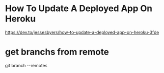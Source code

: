 # How To Update A Deployed App On Heroku

https://dev.to/jessesbyers/how-to-update-a-deployed-app-on-heroku-3fde

# get branchs from remote
git branch --remotes 
